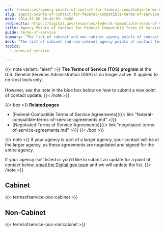 ```yaml
---
url: /resources/agency-points-of-contact-for-federal-compatible-terms-of-service-agreements/
slug: agency-points-of-contact-for-federal-compatible-terms-of-service-agreements
date: 2014-01-08 10:49:03 -0400
redirectto: https://digital.gov/resources/federal-compatible-terms-of-service-agreements/
title: Agency Points of Contact for Federal Compatible Terms of Service Agreements
guide: terms-of-service
summary: "The list of cabinet and non-cabinet agency points of contact for the federal-compatible Terms of Service agreements."
deck: "The list of cabinet and non-cabinet agency points of contact for the federal-compatible Terms of Service agreements."
topics:
  - terms-of-service

---
```


{{< note variant="alert" >}}
**The Terms of Service (TOS) program** at the U.S. General Services Administration (GSA) is no longer active. It applied to no-cost tools only.<br /><br />However, see the note in the blue box below on how to submit a new point of contact update.
{{< /note >}}

{{< box >}}
**Related pages**

- [Federal-Compatible Terms of Service Agreements]({{< link "federal-compatible-terms-of-service-agreements.md" >}})
- [Negotiated Terms of Service Agreements]({{< link "negotiated-terms-of-service-agreements.md" >}})
{{< /box >}}

{{< note >}}
If your agency is part of a larger agency, your contact will be at the larger agency, as these agreements are negotiated and signed for the entire agency.

If your agency isn’t listed or you'd like to submit an update for a point of contact below, [email the Digital.gov team](mailto:digitalgov@gsa.gov) and we will update the list.
{{< /note >}}

## Cabinet

{{< termsofservice-poc-cabinet >}}

## Non-Cabinet

{{< termsofservice-poc-noncabinet >}}
